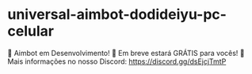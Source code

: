 # universal-aimbot-dodideiyu-pc-celular
🎯 Aimbot em Desenvolvimento! 🚀 Em breve estará GRÁTIS para vocês! 🔗 Mais informações no nosso Discord: https://discord.gg/dsEjcjTmtP
